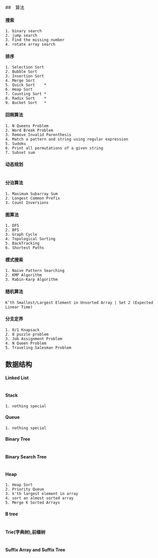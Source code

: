 ##　算法

#### 搜索
~~~
1. binary search
2. jump search
3. Find the missing number
4. rotate array search
~~~

#### 排序
~~~
1. Selection Sort
2. Bubble Sort
3. Insertion Sort
4. Merge Sort
5. Quick Sort    *
6. Heap Sort
7. Counting Sort *
8. Radix Sort    *
9. Bucket Sort   *
~~~

#### 回朔算法
~~~
1. N Queens Problem
2. Word Break Problem
3. Remove Invalid Parenthesis
4. Match a pattern and string using regular expression
5. Sudoku
6. Print all permutations of a given string
7. Subset sum
~~~


#### 动态规划
~~~
~~~

#### 分治算法
~~~
1. Maximum Subarray Sum
2. Longest Common Prefix
3. Count Inversions
~~~

#### 图算法
~~~
1. DFS
2. BFS
3. Graph Cycle
4. Topological Sorting
5. BackTracking
6. Shortest Paths
~~~

#### 模式搜索
~~~
1. Naive Pattern Searching
2. KMP Algorithm
3. Rabin-Karp Algorithm
~~~

#### 随机算法
~~~
K’th Smallest/Largest Element in Unsorted Array | Set 2 (Expected Linear Time)
~~~


#### 分支定界
~~~
1. 0/1 Knapsack
2. 8 puzzle problem
3. Job Assignment Problem
4. N Queen Problem
5. Traveling Salesman Problem
~~~


## 数据结构


#### Linked List
~~~
~~~

#### Stack
~~~
1. nothing special
~~~

#### Queue
~~~
1. nothing special
~~~

#### Binary Tree
~~~

~~~

#### Binary Search Tree
~~~
~~~

#### Heap
~~~
1. Heap Sort
2. Priority Queue
3. k'th largest element in array
4. sort an almost sorted array
5. Merge K Sorted Arrays
~~~


#### B tree
~~~

~~~

#### Trie(字典树),前缀树
~~~

~~~

#### Suffix Array and Suffix Tree
~~~
~~~
